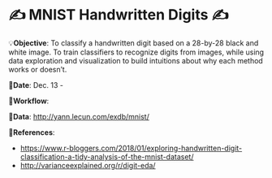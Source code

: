 # ✍ MNIST Handwritten Digits ✍

💡**Objective**: To classify a handwritten digit based on a 28-by-28 black and white image. To train classifiers to recognize digits from images, while using data exploration and visualization to build intuitions about why each method works or doesn’t. 

📅**Date**: Dec. 13 -

📝**Workflow**:

🔢**Data**: http://yann.lecun.com/exdb/mnist/
 
📜**References**:
- https://www.r-bloggers.com/2018/01/exploring-handwritten-digit-classification-a-tidy-analysis-of-the-mnist-dataset/
- http://varianceexplained.org/r/digit-eda/
